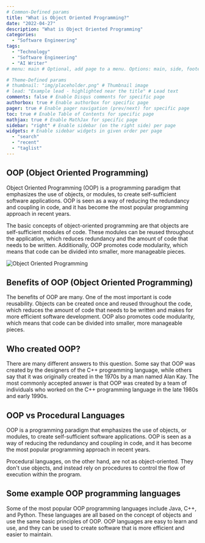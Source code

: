 ```yaml
---
# Common-Defined params
title: "What is Object Oriented Programming?"
date: "2022-04-27"
description: "What is Object Oriented Programming"
categories:
  - "Software Engineering"
tags:
  - "Technology"
  - "Software Engineering"
  - "AI Writer"
# menu: main # Optional, add page to a menu. Options: main, side, footer

# Theme-Defined params
# thumbnail: "img/placeholder.png" # Thumbnail image
# lead: "Example lead - highlighted near the title" # Lead text
comments: false # Enable Disqus comments for specific page
authorbox: true # Enable authorbox for specific page
pager: true # Enable pager navigation (prev/next) for specific page
toc: true # Enable Table of Contents for specific page
mathjax: true # Enable MathJax for specific page
sidebar: "right" # Enable sidebar (on the right side) per page
widgets: # Enable sidebar widgets in given order per page
  - "search"
  - "recent"
  - "taglist"
---
```


## OOP (Object Oriented Programming)

Object Oriented Programming (OOP) is a programming paradigm that emphasizes the use of objects, or modules, to create self-sufficient software applications. OOP is seen as a way of reducing the redundancy and coupling in code, and it has become the most popular programming approach in recent years.

The basic concepts of object-oriented programming are that objects are self-sufficient modules of code. These modules can be reused throughout the application, which reduces redundancy and the amount of code that needs to be written. Additionally, OOP promotes code modularity, which means that code can be divided into smaller, more manageable pieces.

![Object Oriented Programming](/img/object-oriented-programming.jpg "Object Oriented Programming")

## Benefits of OOP (Object Oriented Programming)

The benefits of OOP are many. One of the most important is code reusability. Objects can be created once and reused throughout the code, which reduces the amount of code that needs to be written and makes for more efficient software development. OOP also promotes code modularity, which means that code can be divided into smaller, more manageable pieces.

## Who created OOP?

There are many different answers to this question. Some say that OOP was created by the designers of the C++ programming language, while others say that it was originally created in the 1970s by a man named Alan Kay. The most commonly accepted answer is that OOP was created by a team of individuals who worked on the C++ programming language in the late 1980s and early 1990s.

## OOP vs Procedural Languages

OOP is a programming paradigm that emphasizes the use of objects, or modules, to create self-sufficient software applications. OOP is seen as a way of reducing the redundancy and coupling in code, and it has become the most popular programming approach in recent years.

Procedural languages, on the other hand, are not as object-oriented. They don't use objects, and instead rely on procedures to control the flow of execution within the program.

## Some example OOP programming languages

Some of the most popular OOP programming languages include Java, C++, and Python. These languages are all based on the concept of objects and use the same basic principles of OOP. OOP languages are easy to learn and use, and they can be used to create software that is more efficient and easier to maintain.
